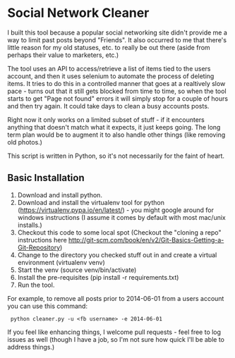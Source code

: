# Social Network Cleaner

I built this tool because a popular social networking site didn't provide me a way to limit past posts beyond "Friends".  It also occurred to me that there's little reason for my old statuses, etc. to really be out there (aside from perhaps their value to marketers, etc.)

The tool uses an API to access/retrieve a list of items tied to the users account, and then it uses selenium to automate the process of deleting items.  It tries to do this in a controlled manner that goes at a realtively slow pace - turns out that it still gets blocked from time to time, so when the tool starts to get "Page not found" errors it will simply stop for a couple of hours and then try again.  It could take days to clean a busy accounts posts.

Right now it only works on a limited subset of stuff - if it encounters anything that doesn't match what it expects, it just keeps going.  The long term plan would be to augment it to also handle other things (like removing old photos.)

This script is written in Python, so it's not necessarily for the faint of heart.

## Basic Installation

1.  Download and install python.
2.  Download and install the virtualenv tool for python (https://virtualenv.pypa.io/en/latest/) - you might google around for windows instructions (I assume it comes by default with most mac/unix installs.)
3.  Checkout this code to some local spot (Checkout the "cloning a repo" instructions here http://git-scm.com/book/en/v2/Git-Basics-Getting-a-Git-Repository)
4.  Change to the directory you checked stuff out in and create a virtual environment (virtualenv venv)
5.  Start the venv (source venv/bin/activate)
6.  Install the pre-requisites (pip install -r requirements.txt)
7.  Run the tool.

For example, to remove all posts prior to 2014-06-01 from a users account you can use this command:

     python cleaner.py -u <fb username> -e 2014-06-01

If you feel like enhancing things, I welcome pull requests - feel free to log issues as well (though I have a job, so I'm not sure how quick I'll be able to address things.)

